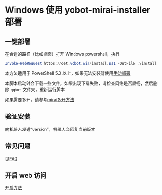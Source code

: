 # Windows 使用 yobot-mirai-installer 部署

## 一键部署

在合适的路径（比如桌面）打开 Windows powershell，执行

```powershell
Invoke-WebRequest https://get.yobot.win/install.ps1 -OutFile .\install.ps1 ; powershell -File install.ps1
```

本方法适用于 PowerShell 5.0 以上，如果无法安装请使用[手动部署](./Windows-gocqhttp.md)

本脚本启动时会下载一些文件，如果出现下载失败，请检查网络是否顺畅，然后删除 `qqbot` 文件夹，重新运行脚本

如果需要多开，请参考[mirai多开方法](../usage/mirai-multi-instances.md)

## 验证安装

向机器人发送“version”，机器人会回复当前版本

## 常见问题

见[FAQ](../usage/faq.md)

## 开启 web 访问

[开启方法](../usage/web-mode.md)
